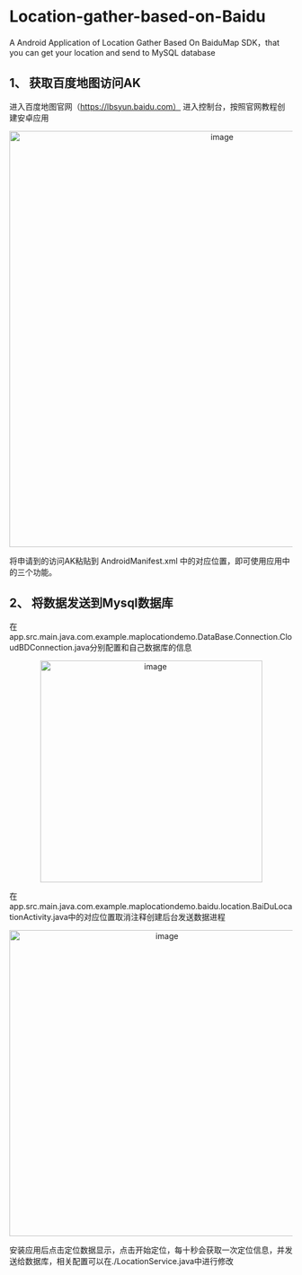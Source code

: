 # Location-gather-based-on-Baidu
A Android Application of Location Gather Based On BaiduMap SDK，that you can get your location and send to MySQL database

## 1、 获取百度地图访问AK
进入百度地图官网（https://lbsyun.baidu.com）
进入控制台，按照官网教程创建安卓应用
<div align=center>
           <img align="middle" width="741" alt="image" src="https://github.com/moon-rainy/Location-gather-based-on-Baidu/assets/110764944/5baac2c9-cd17-4eab-b9f2-799318309f47">
</div>

将申请到的访问AK粘贴到 AndroidManifest.xml 中的对应位置，即可使用应用中的三个功能。

## 2、 将数据发送到Mysql数据库
在app.src.main.java.com.example.maplocationdemo.DataBase.Connection.CloudBDConnection.java分别配置和自己数据库的信息
<div align=center>
           <img width="395" alt="image" src="https://github.com/moon-rainy/Location-gather-based-on-Baidu/assets/110764944/5596fa36-3a5f-4596-8810-77fd74fc6354">
</div>

在app.src.main.java.com.example.maplocationdemo.baidu.location.BaiDuLocationActivity.java中的对应位置取消注释创建后台发送数据进程
<div align=center>
           <img width="545" alt="image" src="https://github.com/moon-rainy/Location-gather-based-on-Baidu/assets/110764944/b82b62fb-0940-4d07-94a1-f5662577c4a4">
</div>

安装应用后点击定位数据显示，点击开始定位，每十秒会获取一次定位信息，并发送给数据库，相关配置可以在./LocationService.java中进行修改

